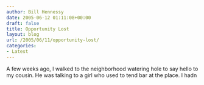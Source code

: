 ```yaml
---
author: Bill Hennessy
date: 2005-06-12 01:11:08+00:00
draft: false
title: Opportunity Lost
layout: blog
url: /2005/06/11/opportunity-lost/
categories:
- Latest
---
```


A few weeks ago, I walked to the neighborhood watering hole to say hello to my cousin.  He was talking to a girl who used to tend bar at the place.  I hadn
